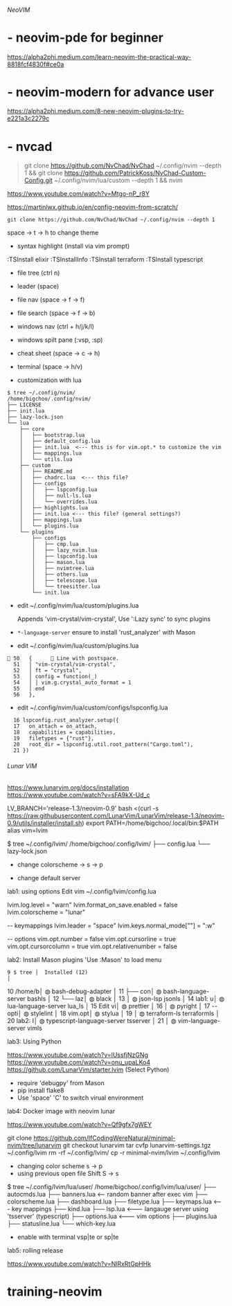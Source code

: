 ###### NeoVIM #####
# - neovim-pde for beginner
https://alpha2phi.medium.com/learn-neovim-the-practical-way-8818fcf4830f#ce0a
# - neovim-modern for advance user
https://alpha2phi.medium.com/8-new-neovim-plugins-to-try-e221a3c2279c
# - nvcad 
> git clone https://github.com/NvChad/NvChad ~/.config/nvim --depth 1 && git clone https://github.com/PatrickKoss/NvChad-Custom-Config.git ~/.config/nvim/lua/custom --depth 1 && nvim

https://www.youtube.com/watch?v=Mtgo-nP_r8Y

https://martinlwx.github.io/en/config-neovim-from-scratch/
```
git clone https://github.com/NvChad/NvChad ~/.config/nvim --depth 1
```
space -> t -> h to change theme

* syntax highlight (install via vim prompt)
  
:TSInstall elixir
:TSInstallInfo
:TSInstall terraform
:TSInstall typescript

* file tree (ctrl n)

* leader (space)

* file nav (space -> f -> f)
* file search (space -> f -> b)

* windows nav (ctrl + h/j/k/l)
* windows spilt pane (:vsp, :sp)

* cheat sheet (space -> c -> h)

* terminal (space -> h/v)

* customization with lua

```
$ tree ~/.config/nvim/
/home/bigchoo/.config/nvim/
├── LICENSE
├── init.lua
├── lazy-lock.json
└── lua
    ├── core
    │   ├── bootstrap.lua
    │   ├── default_config.lua
    │   ├── init.lua  <--- this is for vim.opt.* to customize the vim
    │   ├── mappings.lua
    │   └── utils.lua
    ├── custom
    │   ├── README.md
    │   ├── chadrc.lua  <--- this file?
    │   ├── configs
    │   │   ├── lspconfig.lua
    │   │   ├── null-ls.lua
    │   │   └── overrides.lua
    │   ├── highlights.lua
    │   ├── init.lua <--- this file? (general settings?)
    │   ├── mappings.lua
    │   └── plugins.lua
    └── plugins
        ├── configs
        │   ├── cmp.lua
        │   ├── lazy_nvim.lua
        │   ├── lspconfig.lua
        │   ├── mason.lua
        │   ├── nvimtree.lua
        │   ├── others.lua
        │   ├── telescope.lua
        │   └── treesitter.lua
        └── init.lua
```

* edit ~/.config/nvim/lua/custom/plugins.lua

  Appends 'vim-crystal/vim-crystal',
  Use ':Lazy sync' to sync plugins

* `*-language-server`
ensure to install 'rust_analyzer' with Mason

- edit ~/.config/nvim/lua/custom/plugins.lua
```
󰌵 50   {       Line with postspace.
  51   │ "vim-crystal/vim-crystal",
  52   │ ft = "crystal",
  53   │ config = function(_)
  54   │ │ vim.g.crystal_auto_format = 1
  55   │ end
  56   },
```
- edit ~/.config/nvim/lua/custom/configs/lspconfig.lua
```
  16 lspconfig.rust_analyzer.setup({
  17   on_attach = on_attach,
  18   capabilities = capabilities,
  19   filetypes = {"rust"},
  20   root_dir = lspconfig.util.root_pattern("Cargo.toml"),
  21 })
```
###### Lunar VIM ######

https://www.lunarvim.org/docs/installation
https://www.youtube.com/watch?v=sFA9kX-Ud_c

LV_BRANCH='release-1.3/neovim-0.9' bash <(curl -s https://raw.githubusercontent.com/LunarVim/LunarVim/release-1.3/neovim-0.9/utils/installer/install.sh)
export PATH=/home/bigchoo/.local/bin:$PATH
alias vim=lvim

$ tree ~/.config/lvim/
/home/bigchoo/.config/lvim/
├── config.lua
└── lazy-lock.json

* change colorscheme
<space> -> s -> p

* change default server

lab1: using options
Edit vim ~/.config/lvim/config.lua

lvim.log.level = "warn"
lvim.format_on_save.enabled = false
lvim.colorscheme = "lunar"

-- keymappings
lvim.leader = "space"
lvim.keys.normal_mode["<C-s>"] = ":w<cr>"

-- options
vim.opt.number = false
vim.opt.cursorline = true
vim.opt.cursorcolumn = true
vim.opt.relativenumber = false

lab2: Install Mason plugins 'Use :Mason' to load menu

    9 $ tree │  Installed (12)                                                                                          │
   10 /home/b│    ◍ bash-debug-adapter                                                                                  │
   11 ├── con│    ◍ bash-language-server bashls                                                                         │
   12 └── laz│    ◍ black                                                                                               │
   13        │    ◍ json-lsp jsonls                                                                                     │
   14 lab1: u│    ◍ lua-language-server lua_ls                                                                          │
   15 Edit vi│    ◍ prettier                                                                                            │
   16        │    ◍ pyright                                                                                             │
   17 -- opti│    ◍ stylelint                                                                                           │
   18 vim.opt│    ◍ stylua                                                                                              │
   19        │    ◍ terraform-ls terraformls                                                                            │
   20 lab2: I│    ◍ typescript-language-server tsserver                                                                 │
   21        │    ◍ vim-language-server vimls

lab3: Using Python

https://www.youtube.com/watch?v=lUssfjNzGNg
https://www.youtube.com/watch?v=onu_upaLKo4
https://github.com/LunarVim/starter.lvim (Select Python)

* require 'debugpy' from Mason
* pip install flake8
* Use 'space' 'C' to switch virual environment

lab4: Docker image with neovim lunar

https://www.youtube.com/watch?v=Qf9gfx7gWEY

git clone https://github.com/IfCodingWereNatural/minimal-nvim/tree/lunarvim
git checkout lunarvim
tar cvfp lunarvim-settings.tgz ~/.config/lvim
rm -rf ~/.config/lvim/
cp -r minimal-nvim/lvim ~/.config/lvim

- changing color scheme <space> s -> p
- using previous open file <space> Shift S -> s

$ tree ~/.config/lvim/lua/user/
/home/bigchoo/.config/lvim/lua/user/
├── autocmds.lua
├── banners.lua  <-- random banner after exec vim
├── colorscheme.lua
├── dashboard.lua
├── filetype.lua
├── keymaps.lua <--- key mappings
├── kind.lua
├── lsp.lua <--- langauge server using 'tsserver' (typescript)
├── options.lua <--- vim options
├── plugins.lua
├── statusline.lua
└── which-key.lua

- enable with terminal vsp|te or sp|te

lab5: rolling release

https://www.youtube.com/watch?v=NlRxRtGpHHk
# training-neovim
